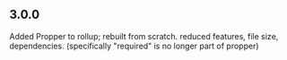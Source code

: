 ## 3.0.0

Added Propper to rollup; rebuilt from scratch. 
reduced features, file size, dependencies.
(specifically "required" is no longer part of propper)
